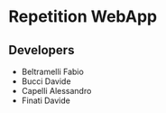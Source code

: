 # Repetition WebApp

## Developers

- Beltramelli Fabio
- Bucci Davide
- Capelli Alessandro
- Finati Davide
